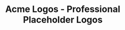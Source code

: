 ---
name: acmelogos

host: acmelogos.com
origin: http://acmelogos.com
pathname: /
search: 
href: http://acmelogos.com/
title: Acme Logos - Professional Placeholder Logos

ogTitle: ''

twitterTitle: ''

description: ''

ogDescription: ''

image: 
ogImage: 
twitterImage: 
keywords: 
logo: 
---